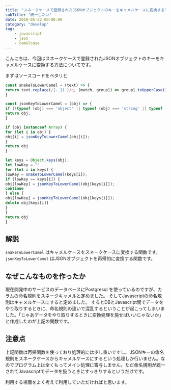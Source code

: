 ```yaml
---
title: "スネークケースで登録されたJSONオブジェクトのキーをキャメルケースに変換する"
subTitle: "統一したい"
date: 2018-05-22 00:00:00
category: "develop"
tag: 
    - javascript
    - json
    - camelcase
---
```

こんにちは、今回はスネークケースで登録されたJSONオブジェクトのキーをキャメルケースに変換する方法についてです。

まずはソースコードをペタリと

```javascript
const snakeToLowerCamel = (text) => {
return text.replace(/[-_](.)/g, (match, group1) => group1.toUpperCase())
}

const jsonKeyToLowerCamel = (obj) => {
if (!typeof (obj) === 'object' || typeof (obj) === 'string' || typeof (obj) === 'number' || typeof (obj) === 'boolean') {
return obj;
}

if (obj instanceof Array) {
for (let i in obj) {
obj[i] = jsonKeyToLowerCamel(obj[i]);
}
return obj
}

let keys = Object.keys(obj);
let lowKey = ""
for (let i in keys) {
lowKey = snakeToLowerCamel(keys[i]);
if (lowKey == keys[i]) {
obj[lowKey] = jsonKeyToLowerCamel(obj[keys[i]]);
continue
} else {
obj[lowKey] = jsonKeyToLowerCamel(obj[keys[i]]);
delete obj[keys[i]]
}
}
return obj
}
```

## 解説
`snakeToLowerCamel` はキャメルケースをスネークケースに変換する関数です。
`jsonKeyToLowerCamel` はJSONオブジェクトを再帰的に変換する関数です。

## なぜこんなものを作ったか

現在開発中のサービスのデータベースにPostgresql を使っているのですが、カラムの命名規則をスネークキャメルと定めました。
そしてJavascriptの命名規則はキャメルケースにすると定めました。
するとDBとJavascript間でデータをやり取りするときに、命名規則の違いで混乱するということが起こってしまいました。「じゃあデータをやり取りするときに変換処理を施せばいいじゃないか」と作成したのが上記の関数です。

## 注意点
上記関数は再帰関数を使っており処理的には少し重いですし、JSONキーの命名規則をスネークケースからキャメルケースにするという処理しか行いません。なのでプログラム上は全くもってメイン処理に寄与しません。ただ命名規則が統一されてJavascriptでデータを扱うときにすっきりするというだけです。

利用する場面をよく考えて利用していただければと思います。
